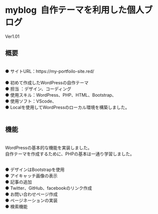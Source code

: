 # myblog&nbsp;&nbsp;自作テーマを利用した個人ブログ 
Ver1.01
<br>
## 概要 ##
<br>
●&nbsp;サイトURL：https://my-portfoilo-site.red/<br><br>
●&nbsp;初めて作成したWordPressの自作テーマ<br>
●&nbsp;担当 ：デザイン、コーディング<br>
●&nbsp;使用スキル：WordPress、PHP、HTML、Bootstrap、<br>
●&nbsp;使用ソフト：VScode、<br>
●&nbsp;Localを使用してWordPressのローカル環境を構築しました。<br>
<br>

## 機能 ##
<br>
WordPressの基本的な機能を実装しました。<br>
自作テーマを作成するために、PHPの基本は一通り学習しました。<br><br>

●&nbsp;デザインはBootstrapを使用<br>
●&nbsp;アイキャッチ画像の表示<br>
●&nbsp;記事の追加<br>
●&nbsp;Twitter、GitHub、facebookのリンク作成<br>
●&nbsp;お問い合わせページ作成<br>
●&nbsp;ページネーションの実装<br>
●&nbsp;検索機能<br>
